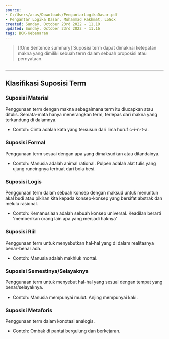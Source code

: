 ```yaml
---
source:
- C:/Users/asus/Downloads/PengantarLogikaDasar.pdf
- Pengantar Logika Dasar, Muhammad Rakhmat, LoGox 
created: Sunday, October 23rd 2022 - 11.10
updated: Sunday, October 23rd 2022 - 11.16
tags: BOK-Kebenaran
---
```


>[!One Sentence summary]
>Suposisi term dapat dimaknai ketepatan makna yang dimiliki sebuah term dalam sebuah proposisi atau pernyataan.

```toc
```
---
Klasifikasi Suposisi Term
---

### Suposisi Material
Penggunaan term dengan makna sebagaimana term itu diucapkan atau ditulis. Semata-mata hanya menerangkan term, terlepas dari makna yang terkandung di dalamnya.
- Contoh: Cinta adalah kata yang tersusun dari lima huruf c-i-n-t-a.

### Suposisi Formal
Penggunaan term sesuai dengan apa yang dimaksudkan atau ditandainya. 
- Contoh: Manusia adalah animal rational. Pulpen adalah alat tulis yang ujung runcingnya terbuat dari bola besi.

### Suposisi Logis
Penggunaan term dalam sebuah konsep dengan maksud untuk menuntun akal budi atau pikiran kita kepada konsep-konsep yang bersifat abstrak dan melulu rasional.
- Contoh: Kemanusiaan adalah sebuah konsep universal. Keadilan berarti 'memberikan orang lain apa yang menjadi haknya'

### Suposisi Riil
Penggunaan term untuk menyebutkan hal-hal yang di dalam realitasnya benar-benar ada.
- Contoh: Manusia adalah makhluk mortal.

### Suposisi Semestinya/Selayaknya
Penggunaan term untuk menyebut hal-hal yang sesuai dengan tempat yang benar/selayaknya.
- Contoh: Manusia mempunyai mulut. Anjing mempunyai kaki.

### Suposisi Metaforis
Penggunaan term dalam konotasi analogis.
- Contoh: Ombak di pantai bergulung dan berkejaran.